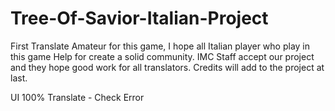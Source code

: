 # Tree-Of-Savior-Italian-Project
First Translate Amateur for this game, I hope all Italian player who play in this game Help for create a solid community.
IMC Staff accept our project and they hope good work for all translators.
Credits will add to the project at last.


UI 100% Translate - Check Error


